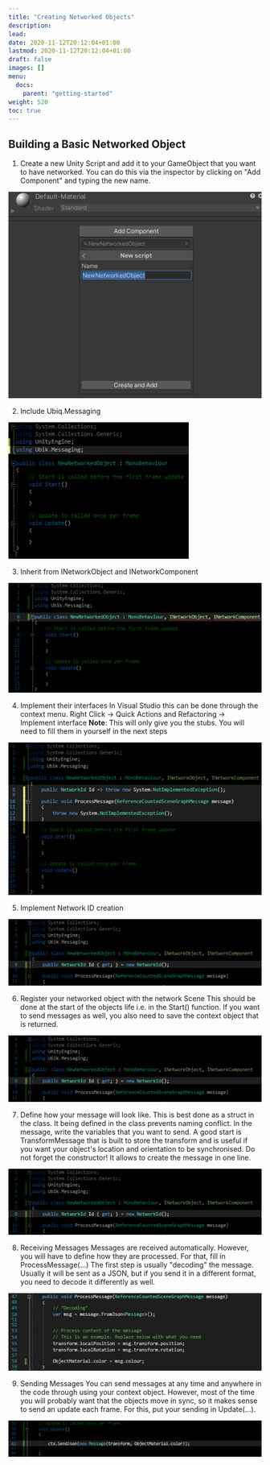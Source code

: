 ```yaml
---
title: "Creating Networked Objects"
description:
lead:
date: 2020-11-12T20:12:04+01:00
lastmod: 2020-11-12T20:12:04+01:00
draft: false
images: []
menu:
  docs:
    parent: "getting-started"
weight: 520
toc: true
---
```


## Building a Basic Networked Object

1. Create a new Unity Script and add it to your GameObject that you want to have networked. You can do this via the inspector by clicking on "Add Component" and typing the new name.

![new-object](new-object.png)

2. Include Ubiq.Messaging

![include](include.png)

3. Inherit from INetworkObject and INetworkComponent

![inherit](inherit.png)

4. Implement their interfaces In Visual Studio this can be done through the context menu. Right Click -\> Quick Actions and Refactoring -\> Implement interface **Note**: This will only give you the stubs. You will need to fill them in yourself in the next steps

![interface](interface.png)

5. Implement Network ID creation

![networkid](networkid.png)

6. Register your networked object with the network Scene This should be done at the start of the objects life i.e. in the Start() function. If you want to send messages as well, you also need to save the context object that is returned.

![networkid](networkid.png)

7. Define how your message will look like. This is best done as a struct in the class. It being defined in the class prevents naming conflict. In the message, write the variables that you want to send. A good start is TransformMessage that is built to store the transform and is useful if you want your object's location and orientation to be synchronised. Do not forget the constructor! It allows to create the message in one line.

![networkid](networkid.png)

8. Receiving Messages Messages are received automatically. However, you will have to define how they are processed. For that, fill in ProcessMessage(…) The first step is usually "decoding" the message. Usually it will be sent as a JSON, but if you send it in a different format, you need to decode it differently as well.

![processmessage](processmessage.png)

9. Sending Messages You can send messages at any time and anywhere in the code through using your context object. However, most of the time you will probably want that the objects move in sync, so it makes sense to send an update each frame. For this, put your sending in Update(…).

![send](send.png)
